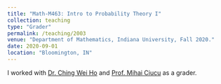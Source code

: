 ```yaml
---
title: "Math-M463: Intro to Probability Theory I"
collection: teaching
type: "Grader"
permalink: /teaching/2003
venue: "Department of Mathematics, Indiana University, Fall 2020."
date: 2020-09-01
location: "Bloomington, IN"
---
```


I worked with [Dr. Ching Wei Ho](https://math.nd.edu/people/faculty/ching-wei-ho/)  and [Prof. Mihai Ciucu](https://mciucu.pages.iu.edu/) as a grader.


